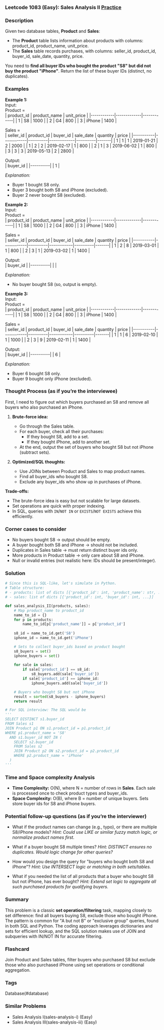 ### Leetcode 1083 (Easy): Sales Analysis II [Practice](https://leetcode.com/problems/sales-analysis-ii)

### Description  
Given two database tables, **Product** and **Sales**:
- The **Product** table lists information about products with columns: product_id, product_name, unit_price.
- The **Sales** table records purchases, with columns: seller_id, product_id, buyer_id, sale_date, quantity, price.

You need to **find all buyer IDs who bought the product "S8" but did not buy the product "iPhone"**. Return the list of these buyer IDs (distinct, no duplicates).

### Examples  

**Example 1:**  
Input:  
Product =  
| product_id | product_name | unit_price |
|------------|-------------|------------|
| 1          | S8          | 1000       |
| 2          | G4          | 800        |
| 3          | iPhone      | 1400       |

Sales =  
| seller_id | product_id | buyer_id | sale_date   | quantity | price |
|-----------|------------|----------|-------------|----------|-------|
| 1         | 1          | 1        | 2019-01-21  | 2        | 2000  |
| 1         | 2          | 2        | 2019-02-17  | 1        | 800   |
| 2         | 1          | 3        | 2019-06-02  | 1        | 800   |
| 3         | 3          | 3        | 2019-05-13  | 2        | 2800  |

Output:  
| buyer_id |
|----------|
| 1        |

*Explanation:*
- Buyer 1 bought S8 only.
- Buyer 3 bought both S8 and iPhone (excluded).
- Buyer 2 never bought S8 (excluded).

  
**Example 2:**  
Input:  
Product =  
| product_id | product_name | unit_price |
|------------|-------------|------------|
| 1          | S8          | 1000       |
| 2          | G4          | 800        |
| 3          | iPhone      | 1400       |

Sales =  
| seller_id | product_id | buyer_id | sale_date  | quantity | price |
|-----------|------------|----------|------------|----------|-------|
| 1         | 2          | 8        | 2019-03-01 | 1        | 800   |
| 2         | 3          | 1        | 2019-03-02 | 1        | 1400  |

Output:  
| buyer_id |
|----------|
|          |

*Explanation:*
- No buyer bought S8 (so, output is empty).

  
**Example 3:**  
Input:  
Product =  
| product_id | product_name | unit_price |
|------------|-------------|------------|
| 1          | S8          | 1000       |
| 2          | G4          | 800        |
| 3          | iPhone      | 1400       |

Sales =  
| seller_id | product_id | buyer_id | sale_date  | quantity | price |
|-----------|------------|----------|------------|----------|-------|
| 1         | 1          | 6        | 2019-02-10 | 1        | 1000  |
| 2         | 3          | 9        | 2019-02-11 | 1        | 1400  |

Output:  
| buyer_id |
|----------|
| 6        |

*Explanation:*
- Buyer 6 bought S8 only.
- Buyer 9 bought only iPhone (excluded).


### Thought Process (as if you’re the interviewee)  

First, I need to figure out which buyers purchased an S8 and remove all buyers who also purchased an iPhone.

1. **Brute-force idea:**  
   - Go through the Sales table.
   - For each buyer, check all their purchases:  
     - If they bought S8, add to a set.
     - If they bought iPhone, add to another set.
   - At the end, output the set of buyers who bought S8 but not iPhone (subtract sets).

2. **Optimized/SQL thoughts:**  
   - Use JOINs between Product and Sales to map product names.
   - Find all buyer_ids who bought S8.
   - Exclude any buyer_ids who show up in purchases of iPhone.

**Trade-offs:**  
- The brute-force idea is easy but not scalable for large datasets.
- Set operations are quick with proper indexing.
- In SQL, queries with `IN`/`NOT IN` or `EXISTS`/`NOT EXISTS` achieve this efficiently.


### Corner cases to consider  
- No buyers bought S8 → output should be empty.
- A buyer bought both S8 and iPhone → should not be included.
- Duplicates in Sales table → must return distinct buyer ids only.
- More products in Product table → only care about S8 and iPhone.
- Null or invalid entries (not realistic here: IDs should be present/integer).

  
### Solution

```python
# Since this is SQL-like, let's simulate in Python.
# Table structure:
# - products: list of dicts [{'product_id': int, 'product_name': str, ...}]
# - sales: list of dicts [{'product_id': int, 'buyer_id': int, ...}]

def sales_analysis_II(products, sales):
    # Map product_name to product_id
    name_to_id = {}
    for p in products:
        name_to_id[p['product_name']] = p['product_id']
        
    s8_id = name_to_id.get('S8')
    iphone_id = name_to_id.get('iPhone')

    # Sets to collect buyer_ids based on product bought
    s8_buyers = set()
    iphone_buyers = set()
    
    for sale in sales:
        if sale['product_id'] == s8_id:
            s8_buyers.add(sale['buyer_id'])
        if sale['product_id'] == iphone_id:
            iphone_buyers.add(sale['buyer_id'])

    # Buyers who bought S8 but not iPhone
    result = sorted(s8_buyers - iphone_buyers)
    return result

# For SQL interview: The SQL would be
'''
SELECT DISTINCT s1.buyer_id
FROM Sales s1
JOIN Product p1 ON s1.product_id = p1.product_id
WHERE p1.product_name = 'S8'
  AND s1.buyer_id NOT IN (
    SELECT s2.buyer_id
    FROM Sales s2
    JOIN Product p2 ON s2.product_id = p2.product_id
    WHERE p2.product_name = 'iPhone'
  )
'''
```

### Time and Space complexity Analysis  

- **Time Complexity:** O(N), where N = number of rows in **Sales**. Each sale is processed once to check product types and buyer_ids.
- **Space Complexity:** O(B), where B = number of unique buyers. Sets store buyer ids for S8 and iPhone buyers.

### Potential follow-up questions (as if you’re the interviewer)  

- What if the product names can change (e.g., typo), or there are multiple S8/iPhone models?
  *Hint: Could use LIKE or similar fuzzy match logic, or normalize product names first.*

- What if a buyer bought S8 multiple times?
  *Hint: DISTINCT ensures no duplicates. Would logic change for other queries?*

- How would you design the query for "buyers who bought both S8 and iPhone"?
  *Hint: Use INTERSECT logic or matching in both sets/tables.*

- What if you needed the list of all products that a buyer who bought S8 but not iPhone, has ever bought?
  *Hint: Extend set logic to aggregate all such purchased products for qualifying buyers.*

### Summary
This problem is a classic **set operation/filtering** task, mapping closely to set difference: find all buyers buying S8, exclude those who bought iPhone. The pattern is common for "A but not B" or "exclusive group" queries, found in both SQL and Python. The coding approach leverages dictionaries and sets for efficient lookup, and the SQL solution makes use of JOIN and subqueries with IN/NOT IN for accurate filtering.


### Flashcard
Join Product and Sales tables, filter buyers who purchased S8 but exclude those who also purchased iPhone using set operations or conditional aggregation.

### Tags
Database(#database)

### Similar Problems
- Sales Analysis I(sales-analysis-i) (Easy)
- Sales Analysis III(sales-analysis-iii) (Easy)